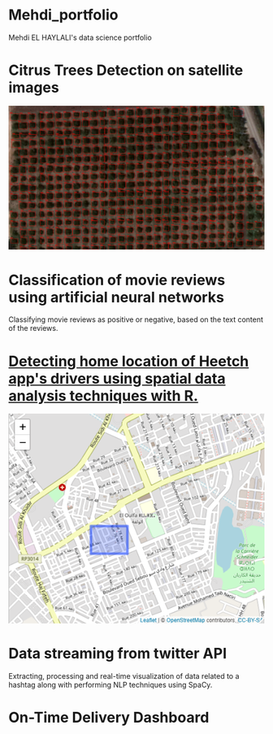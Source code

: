 # Mehdi_portfolio
Mehdi EL HAYLALI's data science portfolio
# Citrus Trees Detection on satellite images
![Citrus Trees Detection by Convolutional Neural Network](images/Yimage2.jpg)
# Classification of movie reviews using artificial neural networks
Classifying movie reviews as positive or negative, based on the text content of the reviews.

# [Detecting home location of Heetch app's drivers using spatial data analysis techniques with R.](images/Rpage.html)
![A driver's Home location detection](images/Rplot.png)
# Data streaming from twitter API
Extracting, processing and real-time visualization of data related to a hashtag along with performing NLP techniques using SpaCy.

# On-Time Delivery Dashboard
